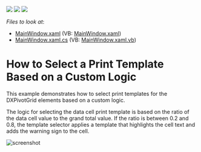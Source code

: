 <!-- default badges list -->
![](https://img.shields.io/endpoint?url=https://codecentral.devexpress.com/api/v1/VersionRange/128578938/21.1.5%2B)
[![](https://img.shields.io/badge/Open_in_DevExpress_Support_Center-FF7200?style=flat-square&logo=DevExpress&logoColor=white)](https://supportcenter.devexpress.com/ticket/details/E2369)
[![](https://img.shields.io/badge/📖_How_to_use_DevExpress_Examples-e9f6fc?style=flat-square)](https://docs.devexpress.com/GeneralInformation/403183)
<!-- default badges end -->
<!-- default file list -->
*Files to look at*:

* [MainWindow.xaml](./CS/DXPivotGrid_SelectingPrintTemplate/MainWindow.xaml) (VB: [MainWindow.xaml](./VB/DXPivotGrid_SelectingPrintTemplate/MainWindow.xaml))
* [MainWindow.xaml.cs](./CS/DXPivotGrid_SelectingPrintTemplate/MainWindow.xaml.cs) (VB: [MainWindow.xaml.vb](./VB/DXPivotGrid_SelectingPrintTemplate/MainWindow.xaml.vb))
<!-- default file list end -->
# How to Select a Print Template Based on a Custom Logic


This example demonstrates how to select print templates for the DXPivotGrid elements based on a custom logic.

The logic for selecting the data cell print template is based on the ratio of the data cell value to the grand total value. If the ratio is between 0.2 and 0.8, the template selector applies a template that highlights the cell text and adds the warning sign to the cell.


![screenshot](images/screenshot.png)
